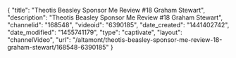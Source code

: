 {
    "title": "Theotis Beasley Sponsor Me Review #18 Graham Stewart",
    "description": "Theotis Beasley Sponsor Me Review #18 Graham Stewart",
    "channelid": "168548",
    "videoid": "6390185",
    "date_created": "1441402742",
    "date_modified": "1455741179",
    "type": "captivate",
    "layout": "channelVideo",
    "url": "\/altamont\/theotis-beasley-sponsor-me-review-18-graham-stewart\/168548-6390185"
}